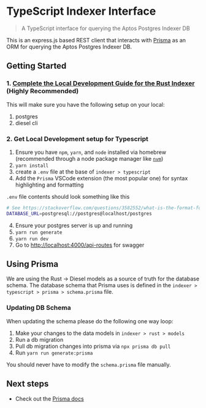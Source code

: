 # TypeScript Indexer Interface

> A TypeScript interface for querying the Aptos Postgres Indexer DB

This is an express.js based REST client that interacts with [Prisma](https://www.prisma.io/) as an ORM for querying
the Aptos Postgres Indexer DB.

## Getting Started

### 1. [Complete the Local Development Guide for the Rust Indexer](../rust/README.md) (Highly Recommended)
This will make sure you have the following setup on your local:
1. postgres
2. diesel cli

### 2. Get Local Development setup for Typescript
1. Ensure you have `npm`, `yarn`, and `node` installed via homebrew (recommended through a node package manager like [`nvm`](https://formulae.brew.sh/formula/nvm))
2. `yarn install`
3. create a `.env` file at the base of `indexer > typescript`
4. Add the `Prisma` VSCode extension (the most popular one) for syntax highlighting and formatting

`.env` file contents should look something like this
```bash
# See https://stackoverflow.com/questions/3582552/what-is-the-format-for-the-postgresql-connection-string-url
DATABASE_URL=postgresql://postgres@localhost/postgres
```
4. Ensure your postgres server is up and running
5. `yarn run generate`
6. `yarn run dev`
7. Go to [http://localhost:4000/api-routes](http://localhost:4000/api-routes) for swagger

## Using Prisma
We are using the Rust -> Diesel models as a source of truth for the database schema.
The database schema that Prisma uses is defined in the `indexer > typescript > prisma > schema.prisma` file.


### Updating DB Schema
When updating the schema please do the following one way loop:
1. Make your changes to the data models in `indexer > rust > models`
2. Run a db migration
3. Pull db migration changes into prisma via `npx prisma db pull`
4. Run `yarn run generate:prisma`

You should never have to modify the `schema.prisma` file manually.

## Next steps

- Check out the [Prisma docs](https://www.prisma.io/docs)
